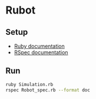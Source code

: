 # Rubot

## Setup

* [Ruby documentation](https://www.ruby-lang.org/en/documentation/)
* [RSpec documentation](http://rspec.info/documentation/)

## Run

```bash
ruby Simulation.rb
rspec Robot_spec.rb --format doc
```
